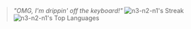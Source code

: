 
>  _"OMG, I'm drippin' off the keyboard!"_
![n3-n2-n1's Streak](https://github-readme-streak-stats.herokuapp.com/?user=n3-n2-n1&theme=nightowl&hide_border=true)
![n3-n2-n1's Top Languages](https://github-readme-stats.vercel.app/api/top-langs/?username=n3-n2-n1&theme=nightowl&show_icons=true&hide_border=true&layout=compact)
